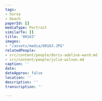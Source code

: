 ```yaml
---
tags:
- horse
- beach
paperId: []
mediaType: Portrait
similarTo: []
title: '00163'
images:
- "/assets/media/00163.JPG"
relatedPeople:
- src/content/people/doris-adeline-ward.md
- src/content/people/julie-wilson.md
caption: ''
date: 
dateApprox: false
location: ''
description: ''
transcription: ''

---
```

